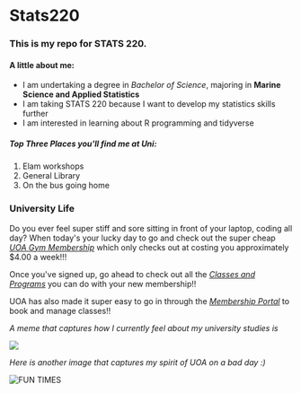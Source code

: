 # Stats220 

### This is my repo for STATS 220. 

#### **A little about me:**

- I am undertaking a degree in *Bachelor of Science*, majoring in **Marine Science and Applied Statistics**
- I am taking STATS 220 because I want to develop my statistics skills further
- I am interested in learning about R programming and tidyverse

##### **Top Three Places you'll find me at Uni:** 

1. Elam workshops
2. General Library
3. On the bus going home

### University Life  

Do you ever feel super stiff and sore sitting in front of your laptop, coding all day? When today's your lucky day to go and check out the super cheap [*UOA Gym Membership*](https://www.auckland.ac.nz/en/on-campus/facilities-and-services/sport-and-recreation/fitness/recreation-centre-memberships.html) which only checks out at costing you approximately $4.00 a week!!! 
 

Once you've signed up, go ahead to check out all the [*Classes and Programs*](https://www.auckland.ac.nz/en/on-campus/facilities-and-services/sport-and-recreation/fitness/programmes-classes.html) you can do with your new membership!! 


UOA has also made it super easy to go in through the [*Membership Portal*](https://sportandrec.auckland.ac.nz/) to book and manage classes!!


_A meme that captures how I currently feel about my university studies is_ 

![](https://i.pinimg.com/originals/00/76/a6/0076a658f86973f34514efff46a40726.gif) 

_Here is another image that captures my spirit of UOA on a bad day :)_ 

![FUN TIMES](https://media.tenor.com/fluAkiutEZYAAAAM/mike-wazowski-monsters-inc.gif)

